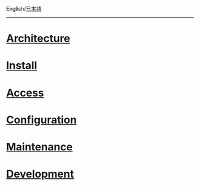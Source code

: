 English/[日本語](ホーム)
***
# [Architecture](Architecture)
# [Install](Install)
# [Access](Access-NemakiWare)
# [Configuration](Configuration)
# [Maintenance](Maintenance)
# [Development](Development)